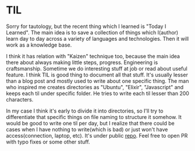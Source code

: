 # TIL

Sorry for tautology, but the recent thing which I learned is "Today I Learned". The main idea is to save a collection of things which I(author) learn day to day across a variety of languages and technologies. Then it will work as a knowledge base. 

I think it has relation with "Kaizen" technique too, because the main idea there about always making little steps, progress. Engineering is craftsmanship. Sometime we do interesting stuff at job or read about useful feature. I think TIL is good thing to document all that stuff. It's usually lesser than a blog post and mostly used to write about one specific thing. The man who inspired me creates directories as "Ubuntu", "Elixir", "Javascript" and keeps each til under specific folder. He tries to write each til lesser than 200 characters. 

In my case I think it's early to divide it into directories, so I'll try to differentiate that specific things on file naming to structure it somehow. It would be good to write one til per day, but I realize that there could be cases when I have nothing to write(which is bad) or just won't have access(connection, laptop, etc). It's under public [repo](https://github.com/sabit990928/til). Feel free to open PR with typo fixes or some other stuff.


